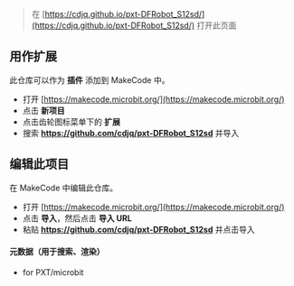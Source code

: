 
> 在 [https://cdjq.github.io/pxt-DFRobot_S12sd/](https://cdjq.github.io/pxt-DFRobot_S12sd/) 打开此页面

## 用作扩展

此仓库可以作为 **插件** 添加到 MakeCode 中。

* 打开 [https://makecode.microbit.org/](https://makecode.microbit.org/)
* 点击 **新项目**
* 点击齿轮图标菜单下的 **扩展**
* 搜索 **https://github.com/cdjq/pxt-DFRobot_S12sd** 并导入

## 编辑此项目

在 MakeCode 中编辑此仓库。

* 打开 [https://makecode.microbit.org/](https://makecode.microbit.org/)
* 点击 **导入**，然后点击 **导入 URL**
* 粘贴 **https://github.com/cdjq/pxt-DFRobot_S12sd** 并点击导入

#### 元数据（用于搜索、渲染）

* for PXT/microbit
<script src="https://makecode.com/gh-pages-embed.js"></script><script>makeCodeRender("https://makecode.microbit.org/", "cdjq/pxt-DFRobot_S12sd");</script>
